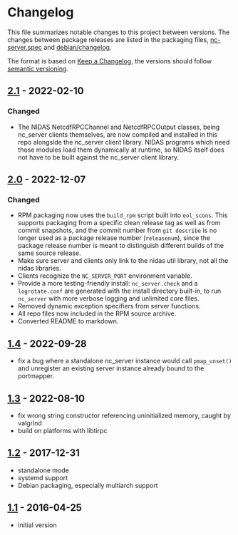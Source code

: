 # Changelog

This file summarizes notable changes to this project between versions.  The
changes between package releases are listed in the packaging files,
[nc-server.spec](nc_server.spec) and [debian/changelog](debian/changelog).

The format is based on [Keep a Changelog], the versions should follow
[semantic versioning].

## [2.1] - 2022-02-10

### Changed

- The NIDAS NetcdfRPCChannel and NetcdfRPCOutput classes, being nc_server
  clients themselves, are now compiled and installed in this repo alongside
  the nc_server client library.  NIDAS programs which need those modules load
  them dynamically at runtime, so NIDAS itself does not have to be built
  against the nc_server client library.

## [2.0] - 2022-12-07

### Changed

- RPM packaging now uses the `build_rpm` script built into `eol_scons`.  This
  supports packaging from a specific clean release tag as well as from commit
  snapshots, and the commit number from `git describe` is no longer used as a
  package release number (`releasenum`), since the package release number is
  meant to distinguish different builds of the same source release.
- Make sure server and clients only link to the nidas util library, not all
  the nidas libraries.
- Clients recognize the `NC_SERVER_PORT` environment variable.
- Provide a more testing-friendly install: `nc_server.check` and a
  `logrotate.conf` are generated with the install directory built-in, to run
  `nc_server` with more verbose logging and unlimited core files.
- Removed dynamic exception specifiers from server functions.
- All repo files now included in the RPM source archive.
- Converted README to markdown.

## [1.4] - 2022-09-28

- fix a bug where a standalone nc_server instance would call `pmap_unset()`
  and unregister an existing server instance already bound to the portmapper.

## [1.3] - 2022-08-10

- fix wrong string constructor referencing uninitialized memory, caught by
  valgrind
- build on platforms with libtirpc

## [1.2] - 2017-12-31

- standalone mode
- systemd support
- Debian packaging, especially multiarch support

## [1.1] - 2016-04-25

- initial version

<!-- Links -->
[keep a changelog]: https://keepachangelog.com/en/1.0.0/
[semantic versioning]: https://semver.org/spec/v2.0.0.html

<!-- Versions -->
[2.1]: https://github.com/ncareol/nc-server/compare/v2.0...v2.1
[2.0]: https://github.com/ncareol/nc-server/compare/v1.4...v2.0
[1.4]: https://github.com/ncareol/nc-server/compare/v1.3...v1.4
[1.3]: https://github.com/ncareol/nc-server/compare/v1.2...v1.3
[1.2]: https://github.com/ncareol/nc-server/compare/v1.1...v1.2
[1.1]: https://github.com/ncareol/nc-server/releases/tag/v1.1
